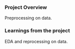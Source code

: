 ### Project Overview

 Preprocessing on data.


### Learnings from the project

 EDA and reprocessing on data.


